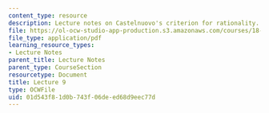 ```yaml
---
content_type: resource
description: Lecture notes on Castelnuovo's criterion for rationality.
file: https://ol-ocw-studio-app-production.s3.amazonaws.com/courses/18-727-topics-in-algebraic-geometry-algebraic-surfaces-spring-2008/01d543f81d0b743f06deed68d9eec77d_lect9.pdf
file_type: application/pdf
learning_resource_types:
- Lecture Notes
parent_title: Lecture Notes
parent_type: CourseSection
resourcetype: Document
title: Lecture 9
type: OCWFile
uid: 01d543f8-1d0b-743f-06de-ed68d9eec77d
---
```

